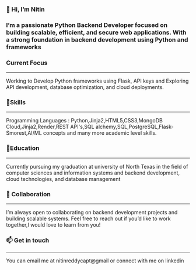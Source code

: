 <h3>👋 Hi, I’m Nitin<h3>
I’m a passionate Python Backend Developer focused on building scalable, efficient, and secure web applications.
With a strong foundation in backend development using Python and frameworks<br>
<h3>Current Focus</h3>
<hr>
Working to Develop Python frameworks using Flask, API keys and Exploring API development, database optimization, and cloud deployments.<br>
<h3>💼Skills</h3>
<hr>
Programming Languages : Python,Jinja2,HTML5,CSS3,MongoDB Cloud,Jinja2,Render,REST API's,SQL alchemy,SQL,PostgreSQL,Flask-Smorest,AI/ML concepts and many more academic level skills.<br>
<h3>📝Education</h3>
<hr>
Currently pursuing my graduation at university of North Texas in the field of computer sciences and information systems and backend development, cloud technologies, and database management<br>
<h3>🤝 Collaboration</h3>
<hr>
I’m always open to collaborating on backend development projects and building scalable systems. Feel free to reach out if you’d like to work together,I would love to learn from you!<br>
<h3>📫 Get in touch</h3>
<hr>
You can email me at nitinreddycapt@gmail or connect with me on <a href="https://www.linkedin.com/in/nitin-reddy-66b11b230"></a>linkedin<br>
